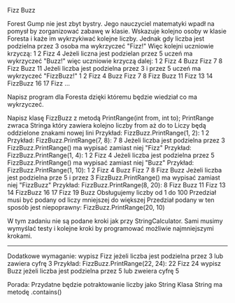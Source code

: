 ﻿Fizz Buzz

Forest Gump nie jest zbyt bystry.
Jego nauczyciel matematyki wpadł na pomysł by zorganizować zabawę w klasie.
Wskazuje kolejno osoby w klasie Foresta i każe im wykrzykiwać kolejne liczby.
Jednak gdy liczba jest podzielna przez 3 osoba ma wykrzyczeć "Fizz!"
Więc kolejni uczniowie krzyczą:
1
2
Fizz
4
Jeżeli liczna jest podzielan przez 5 uczeń ma wykrzyczeć "Buzz!"
więc uczniowie krzyczą dalej:
1
2
Fizz
4
Buzz
Fizz
7
8
Fizz
Buzz
11
Jeżeli liczba jest podzielna przez 3 i przez 5 uczeń ma wykrzyczeć "FizzBuzz!"
1
2
Fizz
4
Buzz
Fizz
7
8
Fizz
Buzz
11
Fizz
13
14
FizzBuzz
16
17
Fizz
...

Napisz program dla Foresta dzięki któremu będzie wiedział co ma wykrzyczeć.

Napisz klasę FizzBuzz z metodą PrintRange(int from, int to);
PrintRange zwraca Stringa który zawiera kolejno liczby from aż do to
Liczy będą oddzielone znakami nowej lini
Przykład: FizzBuzz.PrintRange(1, 2):
1
2
Przykład: FizzBuzz.PrintRange(7, 8):
7
8
Jeżeli liczba jest podzielna przez 3 FizzBuzz.PrintRange() ma wypisać zamiast niej "Fizz"
Przykład: FizzBuzz.PrintRange(1, 4):
1
2
Fizz
4
Jeżeli liczba jest podzielna przez 5 FizzBuzz.PrintRange() ma wypisać zamiast niej "Buzz"
Przykład: FizzBuzz.PrintRange(1, 10):
1
2
Fizz
4
Buzz
Fizz
7
8
Fizz
Buzz
Jeżeli liczba jest podzielna prze 5 i przez 3 FizzBuzz.PrintRange() ma wypisać zamiast niej "FizzBuzz"
Przykład: FizzBuzz.PrintRange(8, 20):
8
Fizz
Buzz
11
Fizz
13
14
FizzBuzz
16
17
Fizz
19
Buzz
Obsługujemy liczby od 1 do 100
Przedział musi być podany od liczy mniejszej do większej
Przedział podany w ten sposób jest niepoprawny: FizzBuzz.PrintRange(20, 10)

W tym zadaniu nie są podane kroki jak przy StringCalculator.
Sami musimy wymyślać testy i kolejne kroki by programować możliwie najmniejszymi krokami.

_________________________________

Dodatkowe wymaganie:
wypisz Fizz jeżeli liczba jest podzielna przez 3 lub zawiera cyfrę 3
Przykład:
FizzBuzz.PrintRange(22, 24):
22
Fizz
24
wypisz Buzz jeżeli liczba jest podzielna przez 5 lub zweiera cyfrę 5

Porada:
    Przydatne będzie potraktowanie liczby jako String
    Klasa String ma metodę .contains()